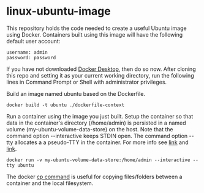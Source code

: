 # linux-ubuntu-image

This repository holds the code needed to create a useful Ubuntu image using Docker.  Containers built using this image will have the following default user account:

```
username: admin
password: password
```

If you have not downloaded [Docker Desktop](https://www.docker.com/products/docker-desktop/), then do so now.  After cloning this repo and setting it as your current working directory, run the following lines in Command Prompt or Shell with administrator privileges.

Build an image named ubuntu based on the Dockerfile.
```
docker build -t ubuntu ./dockerfile-context
```

Run a container using the image you just built.  Setup the container so that data in the container's directory (/home/admin) is persisted in a named volume (my-ubuntu-volume-data-store) on the host.  Note that the command option --interactive keeps STDIN open.
The command option --tty allocates a a pseudo-TTY in the container. For more info see [link](https://qr.ae/pvgrUe) and [link](https://stackoverflow.com/a/59934555).

```
docker run -v my-ubuntu-volume-data-store:/home/admin --interactive --tty ubuntu
```

The docker [cp command](https://docs.docker.com/engine/reference/commandline/cp/) is useful for copying files/folders between a container and the local filesystem.
